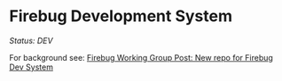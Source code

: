 Firebug Development System
==========================

*Status: DEV*

For background see: [Firebug Working Group Post: New repo for Firebug Dev System](https://groups.google.com/d/topic/firebug-working-group/GBlhWy3DYFc/discussion)
